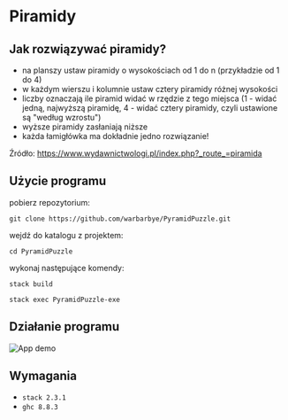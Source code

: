# Piramidy


## Jak rozwiązywać piramidy?

* na planszy ustaw piramidy o wysokościach od 1 do n (przykładzie od 1 do 4)
* w każdym wierszu i kolumnie ustaw cztery piramidy różnej wysokości
* liczby oznaczają ile piramid widać w rzędzie z tego miejsca (1 - widać jedną, najwyższą piramidę, 4 - widać cztery piramidy, czyli ustawione są "według wzrostu")
* wyższe piramidy zasłaniają niższe
* każda łamigłówka ma dokładnie jedno rozwiązanie!

Źródło: https://www.wydawnictwologi.pl/index.php?_route_=piramida

## Użycie programu 

pobierz repozytorium:

```
git clone https://github.com/warbarbye/PyramidPuzzle.git

```
wejdź do katalogu z projektem:

```
cd PyramidPuzzle
```

wykonaj następujące komendy:

```
stack build

stack exec PyramidPuzzle-exe
```


## Działanie programu

![App demo](app-demo.gif)

## Wymagania

- `stack 2.3.1`
- `ghc 8.8.3`

